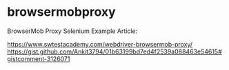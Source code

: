 # browsermobproxy
BrowserMob Proxy Selenium Example
Article:

https://www.swtestacademy.com/webdriver-browsermob-proxy/
https://gist.github.com/Ankit3794/01b63199bd7ed4f2539a088463e54615#gistcomment-3126071
